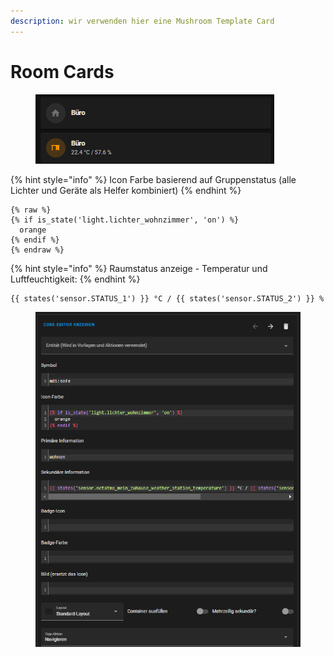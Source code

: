 ```yaml
---
description: wir verwenden hier eine Mushroom Template Card
---
```


# Room Cards

<figure><img src="../../../../../.gitbook/assets/image (3) (1) (1).png" alt=""><figcaption></figcaption></figure>

{% hint style="info" %}
Icon Farbe basierend auf Gruppenstatus (alle Lichter und Geräte als Helfer kombiniert)
{% endhint %}

```
{% raw %}
{% if is_state('light.lichter_wohnzimmer', 'on') %}
  orange
{% endif %}
{% endraw %}
```



{% hint style="info" %}
Raumstatus anzeige - Temperatur und Luftfeuchtigkeit:
{% endhint %}

```
{{ states('sensor.STATUS_1') }} °C / {{ states('sensor.STATUS_2') }} % 
```

<figure><img src="../../../../../.gitbook/assets/image (1) (2) (1).png" alt=""><figcaption></figcaption></figure>
